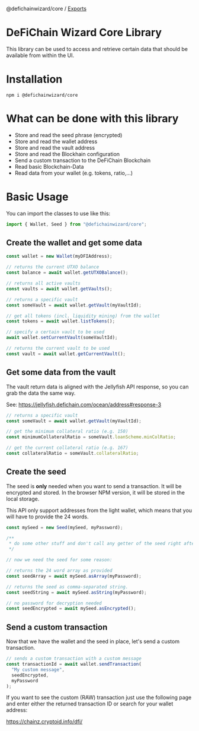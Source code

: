 @defichainwizard/core / [Exports](modules.md)

# DeFiChain Wizard Core Library

This library can be used to access and retrieve certain data that should be available from within the UI.

# Installation

```
npm i @defichainwizard/core
```

# What can be done with this library

- Store and read the seed phrase (encrypted)
- Store and read the wallet address
- Store and read the vault address
- Store and read the Blockhain configuration
- Send a custom transaction to the DeFiChain Blockchain
- Read basic Blockchain-Data
- Read data from your wallet (e.g. tokens, ratio,...)

# Basic Usage

You can import the classes to use like this:

```ts
import { Wallet, Seed } from "@defichainwizard/core";
```

## Create the wallet and get some data

```ts
const wallet = new Wallet(myDFIAddress);

// returns the current UTXO balance
const balance = await wallet.getUTXOBalance();

// returns all active vaults
const vaults = await wallet.getVaults();

// returns a specific vault
const someVault = await wallet.getVault(myVaultId);

// get all tokens (incl. liquidity mining) from the wallet
const tokens = await wallet.listTokens();

// specify a certain vault to be used
await wallet.setCurrentVault(someVaultId);

// returns the current vault to be used
const vault = await wallet.getCurrentVault();
```

## Get some data from the vault

The vault return data is aligned with the Jellyfish API response, so you can grab the data the same way.

See: https://jellyfish.defichain.com/ocean/address#response-3

```ts
// returns a specific vault
const someVault = await wallet.getVault(myVaultId);

// get the minimum collateral ratio (e.g. 150)
const minimumCollateralRatio = someVault.loanScheme.minColRatio;

// get the current collateral ratio (e.g. 167)
const collateralRatio = someVault.collateralRatio;
```

## Create the seed

The seed is **only** needed when you want to send a transaction. It will be encrypted and stored. In the browser NPM version, it will be stored in the local storage.

This API only support addresses from the light wallet, which means that you will have to provide the 24 words.

```ts
const mySeed = new Seed(mySeed, myPassword);

/**
 * do some other stuff and don't call any getter of the seed right after the instantiation as the encryption takes 1-3 seconds (depending on the device).
 */

// now we need the seed for some reason:

// returns the 24 word array as provided
const seedArray = await mySeed.asArray(myPassword);

// returns the seed as comma-separated string.
const seedString = await mySeed.asString(myPassword);

// no password for decryption needed
const seedEncrypted = await mySeed.asEncrypted();
```

## Send a custom transaction

Now that we have the wallet and the seed in place, let's send a custom transaction.

```ts
// sends a custom transaction with a custom message
const transactionId = await wallet.sendTransaction(
  "My custom message",
  seedEncrypted,
  myPassword
);
```

If you want to see the custom (RAW) transaction just use the following page and enter either the returned transaction ID or search for your wallet address:

https://chainz.cryptoid.info/dfi/

